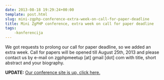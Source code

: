 ```yaml
---
date: 2013-08-18 19:29:24+00:00
template: post.html
slug: mini-zgphp-conference-extra-week-on-call-for-paper-deadline
title: Mini ZgPHP conference, extra week on call for paper deadline
tags:
    -konferencija
---
```


We got requests to prolong our call for paper deadline, so we added an extra
week. Call for papers will be opened till August 25th, 2013 and please contact
us by e-mail on zgphpmeetup [at] gmail [dot] com with title, short abstract and
your biography.

**UPDATE:** [Our conference site is up, click here.](http://2013.zgphp.org/)
